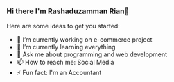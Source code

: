 ### Hi there I'm Rashaduzamman Rian👋

Here are some ideas to get you started:

- 🔭 I’m currently working on e-commerce project
- 🌱 I’m currently learning everything
- 💬 Ask me about programming and web development
- 📫 How to reach me: Social Media
- ⚡ Fun fact: I'm an Accountant
